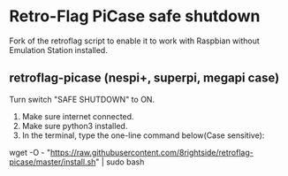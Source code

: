 # Retro-Flag PiCase safe shutdown

Fork of the retroflag script to enable it to work with Raspbian without
Emulation Station installed.

## retroflag-picase (nespi+, superpi, megapi case)

Turn switch "SAFE SHUTDOWN" to ON.

1. Make sure internet connected.
2. Make sure python3 installed.
3. In the terminal, type the one-line command below(Case sensitive):

wget -O - "https://raw.githubusercontent.com/8rightside/retroflag-picase/master/install.sh" | sudo bash
